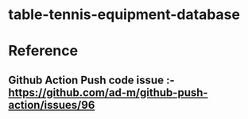 # table-tennis-equipment-database

# Reference
## Github Action Push code issue :- https://github.com/ad-m/github-push-action/issues/96